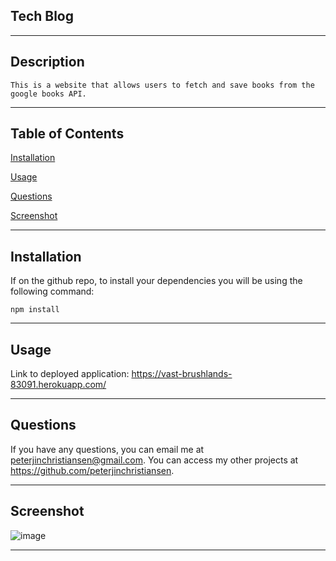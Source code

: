 ## Tech Blog

---
## Description

    This is a website that allows users to fetch and save books from the google books API.

---



## Table of Contents

[Installation](#installation)

[Usage](#usage)

[Questions](#questions)

[Screenshot](#screenshot)

---



## Installation

If on the github repo, to install your dependencies you will be using the following command:

    npm install

---




## Usage

Link to deployed application: https://vast-brushlands-83091.herokuapp.com/

---



## Questions

If you have any questions, you can email me at peterjinchristiansen@gmail.com. You can access my other projects at https://github.com/peterjinchristiansen.


---


## Screenshot

![image](https://user-images.githubusercontent.com/82626937/140463474-2a592948-e65e-44e7-9afa-e3f7da7b0d64.png)


---